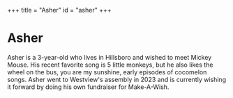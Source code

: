 +++
title = "Asher"
id = "asher"
+++

# Asher

Asher is a 3-year-old who lives in Hillsboro and wished to meet Mickey Mouse. His recent favorite song is 5 little monkeys, but he also likes the wheel on the bus, you are my sunshine, early episodes of cocomelon songs. Asher went to Westview's assembly in 2023 and is currently wishing it forward by doing his own fundraiser for Make-A-Wish.
